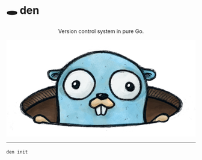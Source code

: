 # 🕳️ den

<div align="center" >

Version control system in pure Go.

<img alt="den logo" src="assets/logo.png" width="600"/>

</div>

---

```den init```